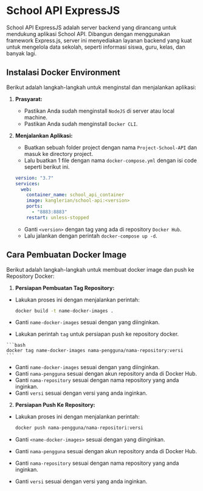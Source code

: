 # School API ExpressJS

School API ExpressJS adalah server backend yang dirancang untuk mendukung aplikasi School API. Dibangun dengan menggunakan framework Express.js, server ini menyediakan layanan backend yang kuat untuk mengelola data sekolah, seperti informasi siswa, guru, kelas, dan banyak lagi.

## Instalasi Docker Environment

Berikut adalah langkah-langkah untuk menginstal dan menjalankan aplikasi:

1. **Prasyarat:**

   - Pastikan Anda sudah menginstall `NodeJS` di server atau local machine.
   - Pastikan Anda sudah menginstall `Docker CLI`.

2. **Menjalankan Aplikasi:**

   - Buatkan sebuah folder project dengan nama `Project-School-API` dan masuk ke directory project.
   - Lalu buatkan 1 file dengan nama `docker-compose.yml` dengan isi code seperti berikut ini.


   ```yml
   version: "3.7"
   services:
     web:
       container_name: school_api_container
       image: kanglerian/school-api:<version>
       ports:
         - "8883:8883"
       restart: unless-stopped
   ```

   - Ganti `<version>` dengan tag yang ada di repository `Docker Hub`.
   - Lalu jalankan dengan perintah `docker-compose up -d`.

## Cara Pembuatan Docker Image

Berikut adalah langkah-langkah untuk membuat docker image dan push ke Repository Docker:

1. **Persiapan Pembuatan Tag Repository:**

  - Lakukan proses ini dengan menjalankan perintah:


    ```bash
    docker build -t name-docker-images .
    ```

   - Ganti `name-docker-images` sesuai dengan yang diinginkan.
   - Lakukan perintah `tag` untuk persiapan push ke repository docker.

    ```bash
    docker tag name-docker-images nama-pengguna/nama-repository:versi
    ```

  - Ganti `name-docker-images` sesuai dengan yang diinginkan.
  - Ganti `nama-pengguna` sesuai dengan akun repository anda di Docker Hub.
  - Ganti `nama-repository` sesuai dengan nama repository yang anda inginkan.
  - Ganti `versi` sesuai dengan versi yang anda inginkan.

2. **Persiapan Push Ke Repository:**

  - Lakukan proses ini dengan menjalankan perintah:


    ```bash
    docker push nama-pengguna/nama-repositori:versi
    ```

  - Ganti `<name-docker-images>` sesuai dengan yang diinginkan.
  - Ganti `nama-pengguna` sesuai dengan akun repository anda di Docker Hub.
  - Ganti `nama-repository` sesuai dengan nama repository yang anda inginkan.
  - Ganti `versi` sesuai dengan versi yang anda inginkan.